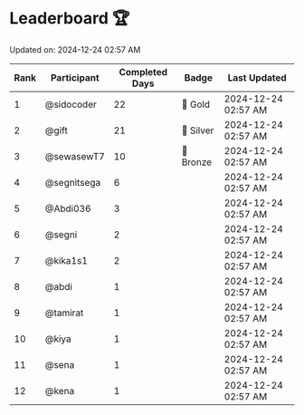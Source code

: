 # Leaderboard 🏆

Updated on: 2024-12-24 02:57 AM

| Rank | Participant       | Completed Days | Badge      | Last Updated         |
|------|-------------------|----------------|------------|----------------------|
| 1    | @sidocoder        | 22             | 🏅 Gold     | 2024-12-24 02:57 AM |
| 2    | @gift             | 21             | 🥈 Silver   | 2024-12-24 02:57 AM |
| 3    | @sewasewT7        | 10             | 🥉 Bronze   | 2024-12-24 02:57 AM |
| 4    | @segnitsega       | 6              |            | 2024-12-24 02:57 AM |
| 5    | @Abdi036          | 3              |            | 2024-12-24 02:57 AM |
| 6    | @segni            | 2              |            | 2024-12-24 02:57 AM |
| 7    | @kika1s1          | 2              |            | 2024-12-24 02:57 AM |
| 8    | @abdi             | 1              |            | 2024-12-24 02:57 AM |
| 9    | @tamirat          | 1              |            | 2024-12-24 02:57 AM |
| 10   | @kiya             | 1              |            | 2024-12-24 02:57 AM |
| 11   | @sena             | 1              |            | 2024-12-24 02:57 AM |
| 12   | @kena             | 1              |            | 2024-12-24 02:57 AM |
